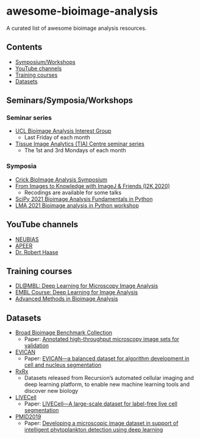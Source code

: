 # awesome-bioimage-analysis

A curated list of awesome bioimage analysis resources.

## Contents
* [Symposium/Workshops](#symposiaworkshops)
* [YouTube channels](#youtube-channels)
* [Training courses](#training-courses)
* [Datasets](#datasets)


## Seminars/Symposia/Workshops

### Seminar series

* [UCL Bioimage Analysis Interest Group](https://www.ucl.ac.uk/lmcb/ucl-bioimage-analysis-interest-group)
  * Last Friday of each month
* [Tissue Image Analytics (TIA) Centre seminar series](https://warwick.ac.uk/fac/cross_fac/tia/seminars/)
  * The 1st and 3rd Mondays of each month

### Symposia

* [Crick BioImage Analysis Symposium](https://www.crick.ac.uk/whats-on/crick-bioimage-analysis-symposium-2021)
* [From Images to Knowledge with ImageJ & Friends (I2K 2020)](https://www.janelia.org/you-janelia/conferences/from-images-to-knowledge-with-imagej-friends/virtual-workshop-program)
  * Recodings are available for some talks
* [SciPy 2021 Bioimage Analysis Fundamentals in Python](https://github.com/sofroniewn/tutorial-scipy2021-bioimage-analysis-fundamentals)
* [LMA 2021 Bioimage analysis in Python workshop](https://github.com/jni/lma-2021-bioimage-analysis-python)


## YouTube channels
* [NEUBIAS](https://www.youtube.com/c/NEUBIAS/featured)
* [APEER](https://www.youtube.com/channel/UCVrG0AsRMb0pPcxzX75SusA/featured)
* [Dr. Robert Haase](https://www.youtube.com/c/haesleinhuepf/featured)


## Training courses
* [DL@MBL: Deep Learning for Microscopy Image Analysis](https://www.mbl.edu/education/courses/deep-learning-for-microscopy-image-analysis/)
* [EMBL Course: Deep Learning for Image Analysis](https://www.embl.org/about/info/course-and-conference-office/events/mac22-01/)
* [Advanced Methods in Bioimage Analysis](https://www.embl.de/training/events/2020/BIA20-01/)



## Datasets
* [Broad Bioimage Benchmark Collection](https://bbbc.broadinstitute.org)
  * Paper: [Annotated high-throughput microscopy image sets for validation](https://pubmed.ncbi.nlm.nih.gov/22743765/)
* [EVICAN](https://edmond.mpdl.mpg.de/imeji/collection/l45s16atmi6Aa4sI?q=)
  * Paper: [EVICAN—a balanced dataset for algorithm development in cell and nucleus segmentation](https://academic.oup.com/bioinformatics/article/36/12/3863/5814923)
* [RxRx](https://www.rxrx.ai)
  * Datasets released from Recursion’s automated cellular imaging and deep learning platform, to enable new machine learning tools and discover new biology
* [LIVECell](https://sartorius-research.github.io/LIVECell/)
  * Paper: [LIVECell—A large-scale dataset for label-free live cell segmentation](https://www.nature.com/articles/s41592-021-01249-6)
* [PMID2019](https://github.com/ouc-ocean-group/PMID2019)
  * Paper: [Developing a microscopic image dataset in support of intelligent phytoplankton detection using deep learning](https://academic.oup.com/icesjms/article/77/4/1427/5572160) 
